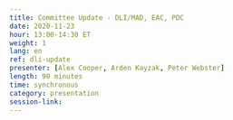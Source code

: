 ```yaml
---
title: Committee Update - DLI/MAD, EAC, PDC
date: 2020-11-23
hour: 13:00-14:30 ET
weight: 1
lang: en
ref: dli-update
presenter: [Alex Cooper, Arden Kayzak, Peter Webster]
length: 90 minutes
time: synchronous
category: presentation
session-link:
---
```

